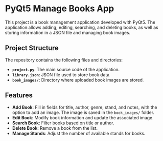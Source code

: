 # PyQt5 Manage Books App

This project is a book management application developed with PyQt5. The application allows adding, editing, searching, and deleting books, as well as storing information in a JSON file and managing book images.

## Project Structure

The repository contains the following files and directories:

- **`project.py`**: The main source code of the application.
- **`library.json`**: JSON file used to store book data.
- **`book_images/`**: Directory where uploaded book images are stored.

## Features

- **Add Book**: Fill in fields for title, author, genre, stand, and notes, with the option to add an image. The image is saved in the `book_images/` folder.
- **Edit Book**: Modify book information and update the associated image.
- **Search Book**: Filter books based on title or author.
- **Delete Book**: Remove a book from the list.
- **Manage Stands**: Adjust the number of available stands for books.
